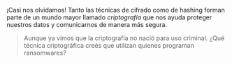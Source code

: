 ¡Casi nos olvidamos! Tanto las técnicas de cifrado como de hashing forman parte de un mundo mayor llamado _criptografía_ que nos ayuda proteger nuestros datos y comunicarnos de manera más segura.

> Aunque ya vimos que la criptografía no nació para uso criminal. ¿Qué técnica criptográfica creés que utilizan quienes programan ransomwares?